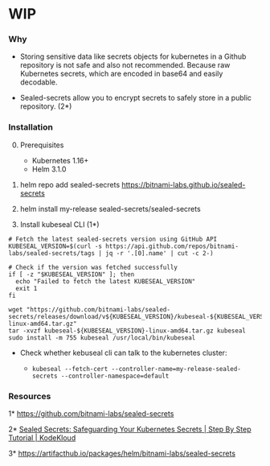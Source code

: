 # WIP

### Why

- Storing sensitive data like secrets objects for kubernetes in a Github repository is not safe and also not recommended. Because raw Kubernetes secrets, which are encoded in base64 and easily decodable.

- Sealed-secrets allow you to encrypt secrets to safely store in a public repository. (2*) 

### Installation

0. Prerequisites

   - Kubernetes 1.16+
   - Helm 3.1.0


1. helm repo add sealed-secrets https://bitnami-labs.github.io/sealed-secrets

2. helm install my-release sealed-secrets/sealed-secrets

3. Install kubeseal CLI (1*)

  ```
  # Fetch the latest sealed-secrets version using GitHub API
KUBESEAL_VERSION=$(curl -s https://api.github.com/repos/bitnami-labs/sealed-secrets/tags | jq -r '.[0].name' | cut -c 2-)

# Check if the version was fetched successfully
if [ -z "$KUBESEAL_VERSION" ]; then
    echo "Failed to fetch the latest KUBESEAL_VERSION"
    exit 1
fi

wget "https://github.com/bitnami-labs/sealed-secrets/releases/download/v${KUBESEAL_VERSION}/kubeseal-${KUBESEAL_VERSION}-linux-amd64.tar.gz"
tar -xvzf kubeseal-${KUBESEAL_VERSION}-linux-amd64.tar.gz kubeseal
sudo install -m 755 kubeseal /usr/local/bin/kubeseal
  ```
- Check whether kebuseal cli can talk to the kubernetes cluster:

   - ```kubeseal --fetch-cert --controller-name=my-release-sealed-secrets --controller-namespace=default```

### Resources

1* https://github.com/bitnami-labs/sealed-secrets

2* [Sealed Secrets: Safeguarding Your Kubernetes Secrets | Step By Step Tutorial | KodeKloud](https://www.youtube.com/watch?v=wWMJCY2E0d4)

3* https://artifacthub.io/packages/helm/bitnami-labs/sealed-secrets
